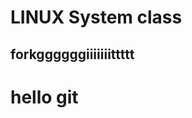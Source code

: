 LINUX System class 
==============================

forkggggggiiiiiiittttt
------------------------------
# hello git
